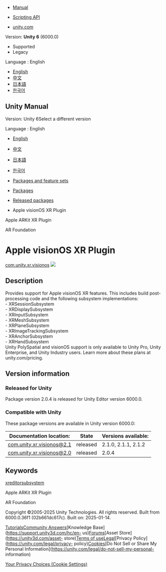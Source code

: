 [](https://docs.unity3d.com)

  * [Manual](../Manual/index.html)
  * [Scripting API](../ScriptReference/index.html)

  * [unity.com](https://unity.com/)

Version: **Unity 6** (6000.0)

  * Supported
  * Legacy

Language : English

  * [English](/Manual/com.unity.xr.visionos.html)
  * [中文](/cn/current/Manual/com.unity.xr.visionos.html)
  * [日本語](/ja/current/Manual/com.unity.xr.visionos.html)
  * [한국어](/kr/current/Manual/com.unity.xr.visionos.html)

[](https://docs.unity3d.com)

## Unity Manual

Version: Unity 6Select a different version

Language : English

  * [English](/Manual/com.unity.xr.visionos.html)
  * [中文](/cn/current/Manual/com.unity.xr.visionos.html)
  * [日本語](/ja/current/Manual/com.unity.xr.visionos.html)
  * [한국어](/kr/current/Manual/com.unity.xr.visionos.html)

  * [Packages and feature sets](PackagesList.html)
  * [Packages](Packages-all.html)
  * [Released packages](pack-safe.html)
  * Apple visionOS XR Plugin 

[](com.unity.xr.arkit.html)

Apple ARKit XR Plugin

[](com.unity.xr.arfoundation.html)

AR Foundation

# Apple visionOS XR Plugin

[com.unity.xr.visionos](https://docs.unity3d.com/Packages/com.unity.xr.visionos@2.1/manual/index.html)
![](../uploads/Main/iconRel.png)

## Description

Provides support for Apple visionOS XR features. This includes build post-
processing code and the following subsystem implementations:  
\- XRSessionSubsystem  
\- XRDisplaySubsystem  
\- XRInputSubsystem  
\- XRMeshSubsystem  
\- XRPlaneSubsystem  
\- XRImageTrackingSubsystem  
\- XRAnchorSubsystem  
\- XRHandSubsystem  
Unity PolySpatial and visionOS support is only available to Unity Pro, Unity
Enterprise, and Unity Industry users. Learn more about these plans at
unity.com/pricing.

## Version information

### Released for Unity

Package version 2.0.4 is released for Unity Editor version 6000.0.

### Compatible with Unity

These package versions are available in Unity version 6000.0:

**Documentation location:** | **State** | **Versions available:**  
---|---|---  
[com.unity.xr.visionos@2.1](https://docs.unity3d.com/Packages/com.unity.xr.visionos@2.1/manual/index.html) | released | 2.1.0, 2.1.1, 2.1.2  
[com.unity.xr.visionos@2.0](https://docs.unity3d.com/Packages/com.unity.xr.visionos@2.0/manual/index.html) | released | 2.0.4  
  
## Keywords

[xreditorsubsystem](pack-keys.html#xreditorsubsystem)

[](com.unity.xr.arkit.html)

Apple ARKit XR Plugin

[](com.unity.xr.arfoundation.html)

AR Foundation

Copyright ©2005-2025 Unity Technologies. All rights reserved. Built from
6000.0.36f1 (02b661dc617c). Built on: 2025-01-14.

[Tutorials](https://learn.unity.com/)[Community
Answers](https://answers.unity3d.com)[Knowledge
Base](https://support.unity3d.com/hc/en-
us)[Forums](https://forum.unity3d.com)[Asset Store](https://unity3d.com/asset-
store)[Terms of
use](https://docs.unity3d.com/Manual/TermsOfUse.html)[Legal](https://unity.com/legal)[Privacy
Policy](https://unity.com/legal/privacy-
policy)[Cookies](https://unity.com/legal/cookie-policy)[Do Not Sell or Share
My Personal Information](https://unity.com/legal/do-not-sell-my-personal-
information)

[Your Privacy Choices (Cookie Settings)](javascript:void\(0\);)

